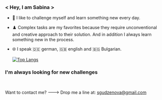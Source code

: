 ### < Hey, I am Sabina >

- 🧩 I like to challenge myself and learn something new every day.

- ♟️ Complex tasks are my favorites because they require unconventional and creative approach to their solution. And in addition I always learn something new in the process.

- 🌐 I speak 🇩🇪️ german, 🇬🇧️ english and 🇧🇬 Bulgarian.
<br><br>
[![Top Langs](https://github-readme-stats.vercel.app/api/top-langs/?username=saby-gaby&layout=compact&langs_count=6&theme=transparent)](https://github.com/anuraghazra/github-readme-stats)

### I'm always looking for new challenges
<br>

Want to contact me? ---> Drop me a line at: <sgudzenova@gmail.com>
